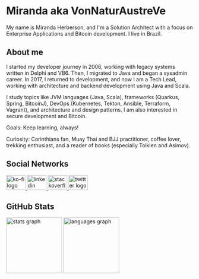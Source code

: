 # Miranda aka VonNaturAustreVe

My name is Miranda Herberson, and I'm a Solution Architect with a focus on Enterprise Applications and Bitcoin development. I live in Brazil.

## About me

I started my developer journey in 2006, working with legacy systems written in Delphi and VB6. Then, I migrated to Java and began a sysadmin career. In 2017, I returned to development, and now I am a Tech Lead, working with architecture and backend development using Java and Scala.

I study topics like JVM languages (Java, Scala), frameworks (Quarkus, Spring, BitcoinJ), DevOps (Kubernetes, Tekton, Ansible, Terraform, Vagrant), and architecture and design patterns. I am also interested in secure development and Bitcoin.

Goals: Keep learning, always!

Curiosity: Corinthians fan, Muay Thai and BJJ practitioner, coffee lover, trekking enthusiast, and a reader of books (especially Tolkien and Asimov).

  
## Social Networks

<div>
  <a href="https://ko-fi.com/hsmiranda" target="_blank">
    <img src="https://raw.githubusercontent.com/maurodesouza/profile-readme-generator/master/src/assets/icons/social/ko-fi/default.svg" width="52" height="40" alt="ko-fi logo"  />
  </a>
  <a href="https://www.linkedin.com/in/herberson/" target="_blank">
    <img src="https://raw.githubusercontent.com/maurodesouza/profile-readme-generator/master/src/assets/icons/social/linkedin/default.svg" width="52" height="40" alt="linkedin logo"  />
  </a>
  <a href="https://stackoverflow.com/users/2491333/herberson-miranda" target="_blank">
    <img src="https://raw.githubusercontent.com/maurodesouza/profile-readme-generator/master/src/assets/icons/social/stackoverflow/default.svg" width="52" height="40" alt="stackoverflow logo"  />
  </a>
  <a href="https://twitter.com/_hsmiranda" target="_blank">
    <img src="https://raw.githubusercontent.com/maurodesouza/profile-readme-generator/master/src/assets/icons/social/twitter/default.svg" width="52" height="40" alt="twitter logo"  />
  </a>
</div>

## GitHub Stats

<div>
  <img src="https://github-readme-stats.vercel.app/api?username=hsmiranda&hide_title=false&hide_rank=false&show_icons=true&include_all_commits=true&count_private=true&disable_animations=false&theme=github_dark&locale=en&hide_border=false&order=1" height="150" alt="stats graph"/>
  <img src="https://github-readme-stats.vercel.app/api/top-langs?username=hsmiranda&locale=en&hide_title=false&layout=compact&card_width=320&langs_count=5&theme=github_dark&hide_border=false&order=2" height="150" alt="languages graph" />
</div>